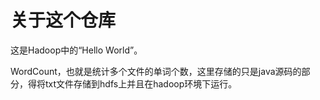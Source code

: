 # 关于这个仓库

这是Hadoop中的“Hello World”。

WordCount，也就是统计多个文件的单词个数，这里存储的只是java源码的部分，得将txt文件存储到hdfs上并且在hadoop环境下运行。